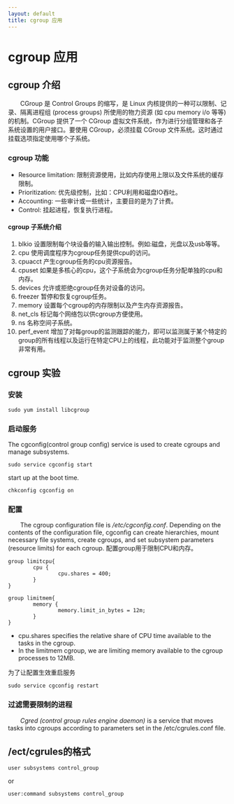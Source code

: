 ```yaml
---
layout: default
title: cgroup 应用 
---
```

# cgroup 应用

## cgroup 介绍
&emsp;&emsp;CGroup 是 Control Groups 的缩写，是 Linux 内核提供的一种可以限制、记录、隔离进程组 (process groups) 所使用的物力资源 (如 cpu memory i/o 等等) 的机制。CGroup 提供了一个 CGroup 虚拟文件系统，作为进行分组管理和各子系统设置的用户接口。要使用 CGroup，必须挂载 CGroup 文件系统。这时通过挂载选项指定使用哪个子系统。

### cgroup 功能
- Resource limitation: 限制资源使用，比如内存使用上限以及文件系统的缓存限制。
- Prioritization: 优先级控制，比如：CPU利用和磁盘IO吞吐。
- Accounting: 一些审计或一些统计，主要目的是为了计费。
- Control: 挂起进程，恢复执行进程。

#### cgroup 子系统介绍
1. blkio 设置限制每个块设备的输入输出控制。例如:磁盘，光盘以及usb等等。
2. cpu 使用调度程序为cgroup任务提供cpu的访问。
3. cpuacct 产生cgroup任务的cpu资源报告。
4. cpuset 如果是多核心的cpu，这个子系统会为cgroup任务分配单独的cpu和内存。
5. devices 允许或拒绝cgroup任务对设备的访问。
6. freezer 暂停和恢复cgroup任务。
7. memory 设置每个cgroup的内存限制以及产生内存资源报告。
8. net_cls 标记每个网络包以供cgroup方便使用。
9. ns 名称空间子系统。
10. perf_event 增加了对每group的监测跟踪的能力，即可以监测属于某个特定的group的所有线程以及运行在特定CPU上的线程，此功能对于监测整个group非常有用。

## cgroup 实验
### 安装 
```
sudo yum install libcgroup
```

### 启动服务 
The cgconfig(control group config) service is used to create cgroups and manage subsystems.
```
sudo service cgconfig start
```
start up at the boot time.
```
chkconfig cgconfig on    
```

### 配置
&emsp;&emsp;The cgroup configuration file is */etc/cgconfig.conf*. Depending on the contents of the configuration file, cgconfig can create hierarchies, mount necessary file systems, create cgroups, and set subsystem parameters (resource limits) for each cgroup.
配置group用于限制CPU和内存。   
```
group limitcpu{
        cpu {
                cpu.shares = 400;
        }
}

group limitmem{
        memory {
                memory.limit_in_bytes = 12m;
        }
}
```
- cpu.shares specifies the relative share of CPU time available to the tasks in the cgroup.
- In the limitmem cgroup, we are limiting memory available to the cgroup processes to 12MB.

为了让配置生效重启服务
```
sudo service cgconfig restart
```

### 过滤需要限制的进程
&emsp;&emsp;*Cgred (control group rules engine daemon)* is a service that moves tasks into cgroups according to parameters set in the /etc/cgrules.conf file.    

## /ect/cgrules的格式
```
user subsystems control_group
```
or
```
user:command subsystems control_group
```


